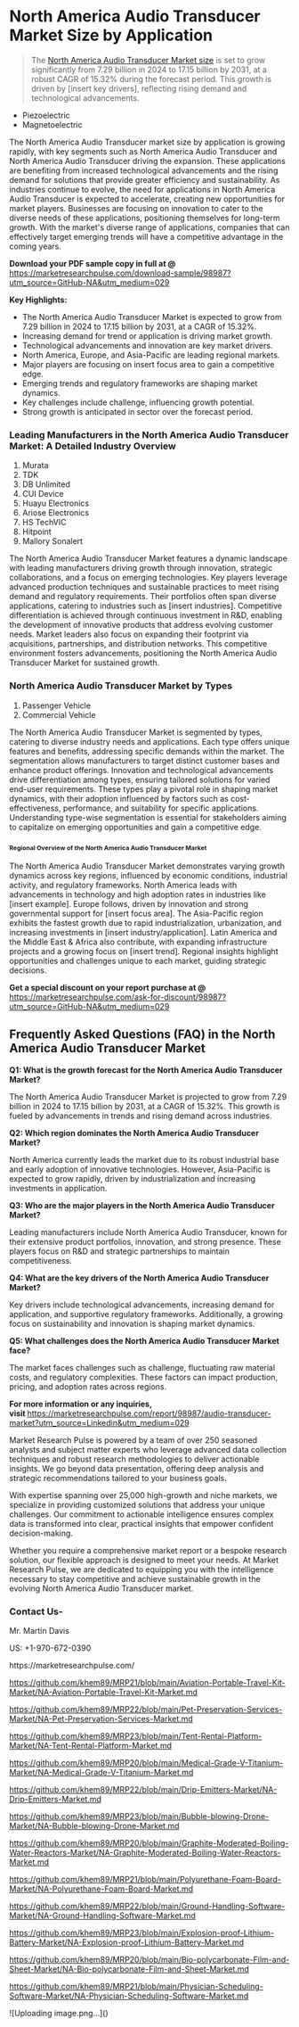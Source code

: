 <h1>North America Audio Transducer Market&nbsp;Size by Application</h1><blockquote><p>The <a href="https://marketresearchpulse.com/download-sample/98987?utm_source=GitHub-NA&amp;utm_medium=029">North America Audio Transducer Market size</a> is set to grow significantly from 7.29 billion in 2024 to 17.15 billion by 2031, at a robust CAGR of 15.32% during the forecast period. This growth is driven by [insert key drivers], reflecting rising demand and technological advancements.</p></blockquote><ul><li>Piezoelectric<li> Magnetoelectric</li></ul><p>The North America Audio Transducer market size by application is growing rapidly, with key segments such as North America Audio Transducer and North America Audio Transducer driving the expansion. These applications are benefiting from increased technological advancements and the rising demand for solutions that provide greater efficiency and sustainability. As industries continue to evolve, the need for applications in North America Audio Transducer is expected to accelerate, creating new opportunities for market players. Businesses are focusing on innovation to cater to the diverse needs of these applications, positioning themselves for long-term growth. With the market's diverse range of applications, companies that can effectively target emerging trends will have a competitive advantage in the coming years.</p><p><strong>Download your PDF sample copy in full at @ </strong><a href="https://marketresearchpulse.com/download-sample/98987?utm_source=GitHub-NA&amp;utm_medium=029">https://marketresearchpulse.com/download-sample/98987?utm_source=GitHub-NA&amp;utm_medium=029</a></p><p><strong>Key Highlights: </strong></p><ul><li>The North America Audio Transducer Market is expected to grow from 7.29 billion in 2024 to 17.15 billion by 2031, at a CAGR of 15.32%.</li><li>Increasing demand for trend or application is driving market growth.</li><li>Technological advancements and innovation are key market drivers.</li><li>North America, Europe, and Asia-Pacific are leading regional markets.</li><li>Major players are focusing on insert focus area to gain a competitive edge.</li><li>Emerging trends and regulatory frameworks are shaping market dynamics.</li><li>Key challenges include challenge, influencing growth potential.</li><li>Strong growth is anticipated in sector over the forecast period.</li></ul><h3>Leading Manufacturers in the North America Audio Transducer Market: A Detailed Industry Overview</h3><ol><li>Murata</li><li>TDK</li><li>DB Unlimited</li><li>CUI Device</li><li>Huayu Electronics</li><li>Ariose Electronics</li><li>HS TechVIC</li><li>Hitpoint</li><li>Mallory Sonalert</li></ol><div class="flex max-w-full flex-col flex-grow"><div class="min-h-8 text-message flex w-full flex-col items-end gap-2 whitespace-normal break-words [.text-message+&amp;]:mt-5" dir="auto" data-message-author-role="assistant" data-message-id="fd8432e4-4910-450d-b182-61b7bfb0a01f" data-message-model-slug="gpt-4o"><div class="flex w-full flex-col gap-1 empty:hidden first:pt-[3px]"><div class="markdown prose w-full break-words dark:prose-invert light"><p>The North America Audio Transducer Market features a dynamic landscape with leading manufacturers driving growth through innovation, strategic collaborations, and a focus on emerging technologies. Key players leverage advanced production techniques and sustainable practices to meet rising demand and regulatory requirements. Their portfolios often span diverse applications, catering to industries such as [insert industries]. Competitive differentiation is achieved through continuous investment in R&amp;D, enabling the development of innovative products that address evolving customer needs. Market leaders also focus on expanding their footprint via acquisitions, partnerships, and distribution networks. This competitive environment fosters advancements, positioning the North America Audio Transducer Market for sustained growth.</p></div></div></div></div><h3>North America Audio Transducer Market by Types</h3><ol><li>Passenger Vehicle<li> Commercial Vehicle</li></ol><div class="flex max-w-full flex-col flex-grow"><div class="min-h-8 text-message flex w-full flex-col items-end gap-2 whitespace-normal break-words [.text-message+&amp;]:mt-5" dir="auto" data-message-author-role="assistant" data-message-id="084470be-0bb7-4664-bddf-5156b4f41249" data-message-model-slug="gpt-4o-mini"><div class="flex w-full flex-col gap-1 empty:hidden first:pt-[3px]"><div class="markdown prose w-full break-words dark:prose-invert light"><p>The North America Audio Transducer Market is segmented by types, catering to diverse industry needs and applications. Each type offers unique features and benefits, addressing specific demands within the market. The segmentation allows manufacturers to target distinct customer bases and enhance product offerings. Innovation and technological advancements drive differentiation among types, ensuring tailored solutions for varied end-user requirements. These types play a pivotal role in shaping market dynamics, with their adoption influenced by factors such as cost-effectiveness, performance, and suitability for specific applications. Understanding type-wise segmentation is essential for stakeholders aiming to capitalize on emerging opportunities and gain a competitive edge.</p></div></div></div></div><h3><span style="font-size: 11px;">Regional Overview of the North America Audio Transducer Market</span></h3><div class="flex max-w-full flex-col flex-grow"><div class="min-h-8 text-message flex w-full flex-col items-end gap-2 whitespace-normal break-words [.text-message+&amp;]:mt-5" dir="auto" data-message-author-role="assistant" data-message-id="e9038762-ce64-4e30-91c9-9bd413514231" data-message-model-slug="gpt-4o-mini"><div class="flex w-full flex-col gap-1 empty:hidden first:pt-[3px]"><div class="markdown prose w-full break-words dark:prose-invert light"><p>The North America Audio Transducer Market demonstrates varying growth dynamics across key regions, influenced by economic conditions, industrial activity, and regulatory frameworks. North America leads with advancements in technology and high adoption rates in industries like [insert example]. Europe follows, driven by innovation and strong governmental support for [insert focus area]. The Asia-Pacific region exhibits the fastest growth due to rapid industrialization, urbanization, and increasing investments in [insert industry/application]. Latin America and the Middle East &amp; Africa also contribute, with expanding infrastructure projects and a growing focus on [insert trend]. Regional insights highlight opportunities and challenges unique to each market, guiding strategic decisions.</p></div></div></div></div><p><strong>Get a special discount on your report purchase at @ </strong><a href="https://marketresearchpulse.com/ask-for-discount/98987?utm_source=GitHub-NA&amp;utm_medium=029">https://marketresearchpulse.com/ask-for-discount/98987?utm_source=GitHub-NA&amp;utm_medium=029</a></p><h2>Frequently Asked Questions (FAQ) in the North America Audio Transducer Market</h2><p><strong>Q1: What is the growth forecast for the North America Audio Transducer Market?</strong></p><p>The North America Audio Transducer Market is projected to grow from 7.29 billion in 2024 to 17.15 billion by 2031, at a CAGR of 15.32%. This growth is fueled by advancements in trends and rising demand across industries.</p><p><strong>Q2: Which region dominates the North America Audio Transducer Market?</strong></p><p>North America currently leads the market due to its robust industrial base and early adoption of innovative technologies. However, Asia-Pacific is expected to grow rapidly, driven by industrialization and increasing investments in application.</p><p><strong>Q3: Who are the major players in the North America Audio Transducer Market?</strong></p><p>Leading manufacturers include North America Audio Transducer, known for their extensive product portfolios, innovation, and strong presence. These players focus on R&amp;D and strategic partnerships to maintain competitiveness.</p><p><strong>Q4: What are the key drivers of the North America Audio Transducer Market?</strong></p><p>Key drivers include technological advancements, increasing demand for application, and supportive regulatory frameworks. Additionally, a growing focus on sustainability and innovation is shaping market dynamics.</p><p><strong>Q5: What challenges does the North America Audio Transducer Market face?</strong></p><p>The market faces challenges such as challenge, fluctuating raw material costs, and regulatory complexities. These factors can impact production, pricing, and adoption rates across regions.</p><p><strong>For more information or any inquiries, visit&nbsp;</strong><a href="https://marketresearchpulse.com/report/98987/audio-transducer-market?utm_source=Linkedin&utm_medium=029">https://marketresearchpulse.com/report/98987/audio-transducer-market?utm_source=Linkedin&utm_medium=029</a></p><p>Market Research Pulse is powered by a team of over 250 seasoned analysts and subject matter experts who leverage advanced data collection techniques and robust research methodologies to deliver actionable insights. We go beyond data presentation, offering deep analysis and strategic recommendations tailored to your business goals.</p><p>With expertise spanning over 25,000 high-growth and niche markets, we specialize in providing customized solutions that address your unique challenges. Our commitment to actionable intelligence ensures complex data is transformed into clear, practical insights that empower confident decision-making.</p><p>Whether you require a comprehensive market report or a bespoke research solution, our flexible approach is designed to meet your needs. At Market Research Pulse, we are dedicated to equipping you with the intelligence necessary to stay competitive and achieve sustainable growth in the evolving North America Audio Transducer market.</p><h3><strong>Contact Us-</strong></h3><p>Mr. Martin Davis</p><p>US: +1-970-672-0390</p><p>https://marketresearchpulse.com/</p><p><a href="https://github.com/khem89/MRP21/blob/main/Aviation-Portable-Travel-Kit-Market/NA-Aviation-Portable-Travel-Kit-Market.md">https://github.com/khem89/MRP21/blob/main/Aviation-Portable-Travel-Kit-Market/NA-Aviation-Portable-Travel-Kit-Market.md</a></p><p><a href="https://github.com/khem89/MRP22/blob/main/Pet-Preservation-Services-Market/NA-Pet-Preservation-Services-Market.md">https://github.com/khem89/MRP22/blob/main/Pet-Preservation-Services-Market/NA-Pet-Preservation-Services-Market.md</a></p><p><a href="https://github.com/khem89/MRP23/blob/main/Tent-Rental-Platform-Market/NA-Tent-Rental-Platform-Market.md">https://github.com/khem89/MRP23/blob/main/Tent-Rental-Platform-Market/NA-Tent-Rental-Platform-Market.md</a></p><p><a href="https://github.com/khem89/MRP20/blob/main/Medical-Grade-V-Titanium-Market/NA-Medical-Grade-V-Titanium-Market.md">https://github.com/khem89/MRP20/blob/main/Medical-Grade-V-Titanium-Market/NA-Medical-Grade-V-Titanium-Market.md</a></p><p><a href="https://github.com/khem89/MRP22/blob/main/Drip-Emitters-Market/NA-Drip-Emitters-Market.md">https://github.com/khem89/MRP22/blob/main/Drip-Emitters-Market/NA-Drip-Emitters-Market.md</a></p><p><a href="https://github.com/khem89/MRP23/blob/main/Bubble-blowing-Drone-Market/NA-Bubble-blowing-Drone-Market.md">https://github.com/khem89/MRP23/blob/main/Bubble-blowing-Drone-Market/NA-Bubble-blowing-Drone-Market.md</a></p><p><a href="https://github.com/khem89/MRP20/blob/main/Graphite-Moderated-Boiling-Water-Reactors-Market/NA-Graphite-Moderated-Boiling-Water-Reactors-Market.md">https://github.com/khem89/MRP20/blob/main/Graphite-Moderated-Boiling-Water-Reactors-Market/NA-Graphite-Moderated-Boiling-Water-Reactors-Market.md</a></p><p><a href="https://github.com/khem89/MRP21/blob/main/Polyurethane-Foam-Board-Market/NA-Polyurethane-Foam-Board-Market.md">https://github.com/khem89/MRP21/blob/main/Polyurethane-Foam-Board-Market/NA-Polyurethane-Foam-Board-Market.md</a></p><p><a href="https://github.com/khem89/MRP22/blob/main/Ground-Handling-Software-Market/NA-Ground-Handling-Software-Market.md">https://github.com/khem89/MRP22/blob/main/Ground-Handling-Software-Market/NA-Ground-Handling-Software-Market.md</a></p><p><a href="https://github.com/khem89/MRP23/blob/main/Explosion-proof-Lithium-Battery-Market/NA-Explosion-proof-Lithium-Battery-Market.md">https://github.com/khem89/MRP23/blob/main/Explosion-proof-Lithium-Battery-Market/NA-Explosion-proof-Lithium-Battery-Market.md</a></p><p><a href="https://github.com/khem89/MRP20/blob/main/Bio-polycarbonate-Film-and-Sheet-Market/NA-Bio-polycarbonate-Film-and-Sheet-Market.md">https://github.com/khem89/MRP20/blob/main/Bio-polycarbonate-Film-and-Sheet-Market/NA-Bio-polycarbonate-Film-and-Sheet-Market.md</a></p><p><a href="https://github.com/khem89/MRP21/blob/main/Physician-Scheduling-Software-Market/NA-Physician-Scheduling-Software-Market.md">https://github.com/khem89/MRP21/blob/main/Physician-Scheduling-Software-Market/NA-Physician-Scheduling-Software-Market.md</a></p>
![Uploading image.png…]()
